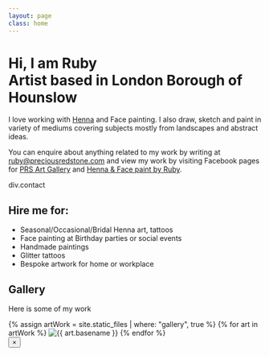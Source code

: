 ```yaml
---
layout: page
class: home
---
```


<div class="masthead">  
  <h1 class="masthead_heading">Hi, I am Ruby
    <div class="masthead_subheading">Artist based in London Borough of Hounslow</div>
   </h1>
  
  <p class="masthead_description">I love working with <a href="https://en.wikipedia.org/wiki/Henna" target="_blank">Henna</a> and Face painting. I also draw, sketch and paint in variety of mediums covering subjects mostly from landscapes and abstract ideas.</p>
  <p class="masthead_description">You can enquire about anything related to my work by writing at <a href="mailto:ruby@preciousredstone.com">ruby@preciousredstone.com</a> and view my work by visiting Facebook pages for <a href="https://facebook.com/PRSArtGallery/photos">PRS Art Gallery</a> and <a href="https://facebook.com/HennaByRuby/photos">Henna &amp; Face paint by Ruby</a>.</p>
</div>

div.contact

<div id="hire" class="hire">
  <h2 class="hire_heading">Hire me for:</h2>
  <ul class="hire_services">
    <li>Seasonal/Occasional/Bridal Henna art, tattoos</li>
    <li>Face painting at Birthday parties or social events</li>
    <li>Handmade paintings</li>
    <li>Glitter tattoos</li>
    <li>Bespoke artwork for home or workplace</li>
  </ul>
</div>

<div id="gallery" class="gallery">
  <h2 class="gallery_heading">Gallery</h2>
  <p class="gallery_description">Here is some of my work</p>
  {% assign artWork = site.static_files | where: "gallery", true %}
  {% for art in artWork %}
    <img src="{{ art.path | prepend: site.url }}" alt="{{ art.basename }}" class="gallery_image gallery_image--interactive img-responsive">
  {% endfor %}
  <div class="gallery_lightbox gallery_lightbox--hidden">
    <button class="gallery_lightbox_close" type="button">&times;</button>
    <div class="gallery_lightbox_image"></div>
  </div>
</div>
